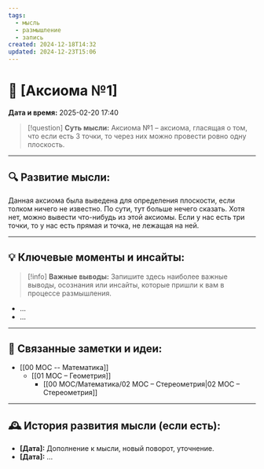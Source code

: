 ```yaml
---
tags:
  - мысль
  - размышление
  - запись
created: 2024-12-18T14:32
updated: 2024-12-23T15:06
---
```


# 💭  [Аксиома №1]

**Дата и время:** 2025-02-20 17:40

> [!question] **Суть мысли:**
> Аксиома №1 – аксиома, гласящая о том, что если есть 3 точки, то через них можно провести ровно одну плоскость.

---

## 🔍 Развитие мысли:

Данная аксиома была выведена для определения плоскости, если толком ничего не известно. По сути, тут больше нечего сказать. Хотя нет, можно вывести что-нибудь из этой аксиомы.
Если у нас есть три точки, то у нас есть прямая и точка, не лежащая на ней.


---

## 💡 Ключевые моменты и инсайты:

> [!info] **Важные выводы:**
> Запишите здесь наиболее важные выводы, осознания или инсайты, которые пришли к вам в процессе размышления.

- ...
- ...

---

## 🔄 Связанные заметки и идеи:

- [[00 MOC -- Математика]]
	- [[01 МОС – Геометрия]]
		- [[00 MOC/Математика/02 МОС – Стереометрия|02 МОС – Стереометрия]]

---

## 🕰️ История развития мысли (если есть):

* **[Дата]:**  Дополнение к мысли, новый поворот, уточнение.
* **[Дата]:**  ...
